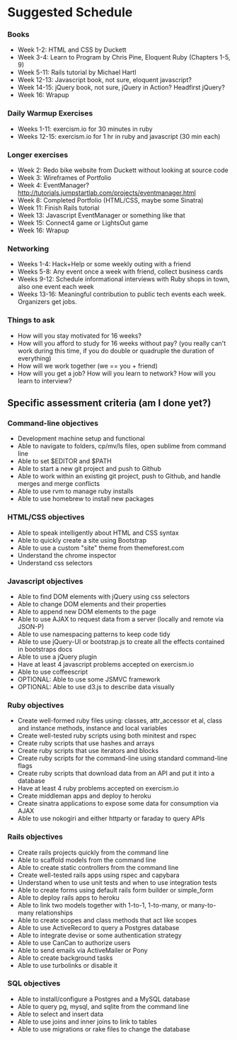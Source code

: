 Suggested Schedule
==================

### Books

* Week 1-2: HTML and CSS by Duckett
* Week 3-4: Learn to Program by Chris Pine, Eloquent Ruby (Chapters 1-5, 9) 
* Week 5-11: Rails tutorial by Michael Hartl
* Week 12-13: Javascript book, not sure, eloquent javascript?
* Week 14-15: jQuery book, not sure, jQuery in Action? Headfirst jQuery?
* Week 16: Wrapup

### Daily Warmup Exercises

* Weeks 1-11: exercism.io for 30 minutes in ruby
* Weeks 12-15: exercism.io for 1 hr in ruby and javascript (30 min each)

### Longer exercises

* Week 2: Redo bike website from Duckett without looking at source code
* Week 3: Wireframes of Portfolio
* Week 4: EventManager? http://tutorials.jumpstartlab.com/projects/eventmanager.html
* Week 8: Completed Portfolio (HTML/CSS, maybe some Sinatra)
* Week 11: Finish Rails tutorial
* Week 13: Javascript EventManager or something like that
* Week 15: Connect4 game or LightsOut game
* Week 16: Wrapup

### Networking

* Weeks 1-4: Hack+Help or some weekly outing with a friend
* Weeks 5-8: Any event once a week with friend, collect business cards
* Weeks 9-12: Schedule informational interviews with Ruby shops in town, also one event each week
* Weeks 13-16: Meaningful contribution to public tech events each week. Organizers get jobs.

### Things to ask

* How will you stay motivated for 16 weeks?
* How will you afford to study for 16 weeks without pay? (you really can't work during this time, if you do double or quadruple the duration of everything)
* How will we work together (we == you + friend)
* How will you get a job? How will you learn to network? How will you learn to interview?

## Specific assessment criteria (am I done yet?)

### Command-line objectives

* Development machine setup and functional
* Able to navigate to folders, cp/mv/ls files, open sublime from command line
* Able to set $EDITOR and $PATH
* Able to start a new git project and push to Github
* Able to work within an existing git project, push to Github, and handle merges and merge conflicts
* Able to use rvm to manage ruby installs
* Able to use homebrew to install new packages

### HTML/CSS objectives

* Able to speak intelligently about HTML and CSS syntax
* Able to quickly create a site using Bootstrap
* Able to use a custom "site" theme from themeforest.com
* Understand the chrome inspector
* Understand css selectors

### Javascript objectives

* Able to find DOM elements with jQuery using css selectors
* Able to change DOM elements and their properties
* Able to append new DOM elements to the page
* Able to use AJAX to request data from a server (locally and remote via JSON-P)
* Able to use namespacing patterns to keep code tidy
* Able to use jQuery-UI or bootstrap.js to create all the effects contained in bootstraps docs
* Able to use a jQuery plugin
* Have at least 4 javascript problems accepted on exercism.io
* Able to use coffeescript
* OPTIONAL: Able to use some JSMVC framework
* OPTIONAL: Able to use d3.js to describe data visually

### Ruby objectives

* Create well-formed ruby files using: classes, attr_accessor et al, class and instance methods, instance and local variables
* Create well-tested ruby scripts using both minitest and rspec
* Create ruby scripts that use hashes and arrays
* Create ruby scripts that use iterators and blocks
* Create ruby scripts for the command-line using standard command-line flags
* Create ruby scripts that download data from an API and put it into a database
* Have at least 4 ruby problems accepted on exercism.io
* Create middleman apps and deploy to heroku
* Create sinatra applications to expose some data for consumption via AJAX
* Able to use nokogiri and either httparty or faraday to query APIs

### Rails objectives

* Create rails projects quickly from the command line
* Able to scaffold models from the command line
* Able to create static controllers from the command line
* Create well-tested rails apps using rspec and capybara
* Understand when to use unit tests and when to use integration tests
* Able to create forms using default rails form builder or simple_form
* Able to deploy rails apps to heroku
* Able to link two models together with 1-to-1, 1-to-many, or many-to-many relationships
* Able to create scopes and class methods that act like scopes
* Able to use ActiveRecord to query a Postgres database
* Able to integrate devise or some authentication strategy
* Able to use CanCan to authorize users
* Able to send emails via ActiveMailer or Pony
* Able to create background tasks
* Able to use turbolinks or disable it

### SQL objectives

* Able to install/configure a Postgres and a MySQL database
* Able to query pg, mysql, and sqlite from the command line
* Able to select and insert data
* Able to use joins and inner joins to link to tables
* Able to use migrations or rake files to change the database
